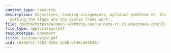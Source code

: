 ```yaml
---
content_type: resource
description: Objectives, reading assignments, optional problems on 'Overview and Introduction-
  Setting the stage and the course frame work'.
file: /media/https%3A/open-learning-course-data-rc.s3.amazonaws.com/15-514-financial-and-managerial-accounting-summer-2003/c94d67cc7181028e1208ef40cd97044b_lec1overview.pdf
file_type: application/pdf
resourcetype: Document
title: lec1overview.pdf
uid: c94d67cc-7181-028e-1208-ef40cd97044b
---
```

